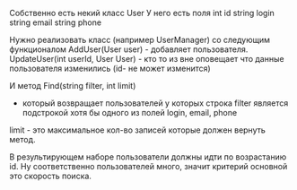 Собственно есть некий класс 
User
У него есть поля 
int id
string login
string email
string phone 

Нужно реализовать класс (например UserManager) со следующим функционалом 
AddUser(User user) - добавляет пользователя. 
UpdateUser(int userId, User User) - кто то из вне оповещает что данные пользователя изменились (id- не может изменится)

И метод Find(string filter, int limit)
- который возвращает пользователей у которых строка filter является подстрокой хотя бы одного из полей login, email, phone

limit - это максимальное кол-во записей которые должен вернуть метод. 

В результирующем наборе пользователи должны идти по возрастанию id.
Ну соответственно пользователей много, значит критерий основной это скорость поиска. 
